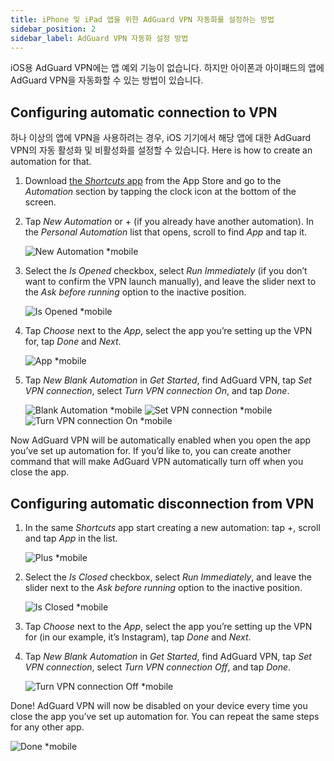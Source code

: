 ```yaml
---
title: iPhone 및 iPad 앱을 위한 AdGuard VPN 자동화를 설정하는 방법
sidebar_position: 2
sidebar_label: AdGuard VPN 자동화 설정 방법
---
```


iOS용 AdGuard VPN에는 앱 예외 기능이 없습니다. 하지만 아이폰과 아이패드의 앱에 AdGuard VPN을 자동화할 수 있는 방법이 있습니다.

## Configuring automatic connection to VPN

하나 이상의 앱에 VPN을 사용하려는 경우, iOS 기기에서 해당 앱에 대한 AdGuard VPN의 자동 활성화 및 비활성화를 설정할 수 있습니다. Here is how to create an automation for that.

1. Download [the *Shortcuts* app](https://apps.apple.com/us/app/shortcuts/id915249334) from the App Store and go to the *Automation* section by tapping the clock icon at the bottom of the screen.

1. Tap *New Automation* or + (if you already have another automation). In the *Personal Automation* list that opens, scroll to find *App* and tap it.

    ![New Automation *mobile](https://cdn.adguardvpn.com/content/kb/vpn/ios/automation/newautomation.png)

1. Select the *Is Opened* checkbox, select *Run Immediately* (if you don’t want to confirm the VPN launch manually), and leave the slider next to the *Ask before running* option to the inactive position.

    ![Is Opened *mobile](https://cdn.adguardvpn.com/content/kb/vpn/ios/automation/isopened.png)

1. Tap *Choose* next to the *App*, select the app you’re setting up the VPN for, tap *Done* and *Next*.

    ![App *mobile](https://cdn.adguardvpn.com/content/kb/vpn/ios/automation/app.png)

1. Tap *New Blank Automation* in *Get Started*, find AdGuard VPN, tap *Set VPN connection*, select *Turn VPN connection On*, and tap *Done*.

    ![Blank Automation *mobile](https://cdn.adguardvpn.com/content/kb/vpn/ios/automation/blankautomation.png) ![Set VPN connection *mobile](https://cdn.adguardvpn.com/content/kb/vpn/ios/automation/setvpnconnection.png) ![Turn VPN connection On *mobile](https://cdn.adguardvpn.com/content/kb/vpn/ios/automation/turnvpnconnectionon.png)

Now AdGuard VPN will be automatically enabled when you open the app you’ve set up automation for. If you’d like to, you can create another command that will make AdGuard VPN automatically turn off when you close the app.

## Configuring automatic disconnection from VPN

1. In the same *Shortcuts* app start creating a new automation: tap +, scroll and tap *App* in the list.

    ![Plus *mobile](https://cdn.adguardvpn.com/content/kb/vpn/ios/automation/plus.png)

1. Select the *Is Closed* checkbox, select *Run Immediately*, and leave the slider next to the *Ask before running* option to the inactive position.

    ![Is Closed *mobile](https://cdn.adguardvpn.com/content/kb/vpn/ios/automation/isclosed.png)

1. Tap *Choose* next to the *App*, select the app you’re setting up the VPN for (in our example, it’s Instagram), tap *Done* and *Next*.

1. Tap *New Blank Automation* in *Get Started*, find AdGuard VPN, tap *Set VPN connection*, select *Turn VPN connection Off*, and tap *Done*.

    ![Turn VPN connection Off *mobile](https://cdn.adguardvpn.com/content/kb/vpn/ios/automation/turnvpnconnectionoff.png)

Done! AdGuard VPN will now be disabled on your device every time you close the app you’ve set up automation for. You can repeat the same steps for any other app.

![Done *mobile](https://cdn.adguardvpn.com/content/kb/vpn/ios/automation/done.png)
